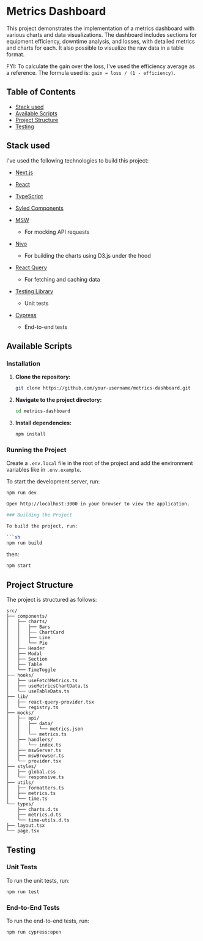# Metrics Dashboard

This project demonstrates the implementation of a metrics dashboard with various charts and data visualizations. The dashboard includes sections for equipment efficiency, downtime analysis, and losses, with detailed metrics and charts for each. It also possible to visualize the raw data in a table format.

FYI: To calculate the gain over the loss, I've used the efficiency average as a reference. The formula used is: `gain = loss / (1 - efficiency)`.

## Table of Contents

- [Stack used](#stack-used)
- [Available Scripts](#available-scripts)
- [Project Structure](#project-structure)
- [Testing](#testing)

## Stack used

I've used the following technologies to build this project:

- [Next.js](https://nextjs.org/)
- [React](https://reactjs.org/)
- [TypeScript](https://www.typescriptlang.org/)
- [Syled Components](https://styled-components.com/)

- [MSW](https://mswjs.io/)
  - For mocking API requests
- [Nivo](https://nivo.rocks/)
  - For building the charts using D3.js under the hood
- [React Query](https://react-query.tanstack.com/)
  - For fetching and caching data
- [Testing Library](https://testing-library.com/)
  - Unit tests
- [Cypress](https://www.cypress.io/)
  - End-to-end tests

## Available Scripts

### Installation

1. **Clone the repository:**

    ```sh
    git clone https://github.com/your-username/metrics-dashboard.git
    ```

2. **Navigate to the project directory:**

    ```sh
    cd metrics-dashboard
    ```

3. **Install dependencies:**

    ```sh
    npm install
    ```

### Running the Project

Create a `.env.local` file in the root of the project and add the environment variables like in `.env.example`.

To start the development server, run:

```sh
npm run dev

Open http://localhost:3000 in your browser to view the application.

### Building the Project

To build the project, run:

```sh
npm run build
```

then:

```sh
npm start
```

## Project Structure

The project is structured as follows:

```
src/
├── components/
│   ├── charts/
│   │   ├── Bars
│   │   ├── ChartCard
│   │   ├── Line
│   │   └── Pie
│   ├── Header
│   ├── Modal
│   ├── Section
│   ├── Table
│   └── TimeToggle
├── hooks/
│   ├── useFetchMetrics.ts
│   ├── useMetricsChartData.ts
│   └── useTableData.ts
├── lib/
│   ├── react-query-provider.tsx
│   └── registry.ts
├── mocks/
│   ├── api/
│   │   ├── data/
│   │   │   └── metrics.json
│   │   └── metrics.ts
│   ├── handlers/
│   │   └── index.ts
│   ├── mswServer.ts
│   ├── mswBrowser.ts
│   └── provider.tsx
├── styles/
│   ├── global.css
│   └── responsive.ts
├── utils/
│   ├── formatters.ts
│   ├── metrics.ts
│   └── time.ts
└── types/
    ├── charts.d.ts
    ├── metrics.d.ts
    └── time-utils.d.ts
├── layout.tsx
└── page.tsx
```

## Testing

### Unit Tests

To run the unit tests, run:

```sh
npm run test
```

### End-to-End Tests

To run the end-to-end tests, run:

```sh
npm run cypress:open
```
